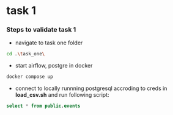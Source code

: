 # task 1

### Steps to validate task 1

- navigate to task one folder
```sh
cd .\task_one\
```
- start airflow, postgre in docker
```sh
docker compose up
```
- connect to locally runnning postgresql accroding to creds in **load_csv.sh** and run following script:
```sql
select * from public.events
```